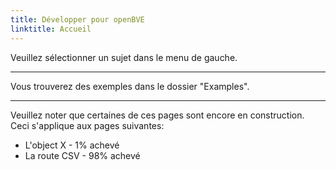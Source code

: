 ```yaml
---
title: Développer pour openBVE
linktitle: Accueil
---
```


Veuillez sélectionner un sujet dans le menu de gauche.

---

Vous trouverez des exemples dans le dossier "Examples".

---

Veuillez noter que certaines de ces pages sont encore en construction. Ceci s'applique aux pages suivantes:

- L'object X - 1% achevé
- La route CSV - 98% achevé